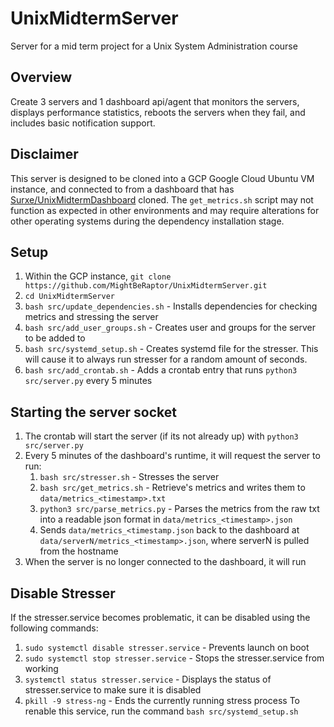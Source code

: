 # UnixMidtermServer
Server for a mid term project for a Unix System Administration course

## Overview
Create 3 servers and 1 dashboard api/agent that monitors the servers, displays performance statistics, reboots the servers when they fail, and includes basic notification support.

## Disclaimer
This server is designed to be cloned into a GCP Google Cloud Ubuntu VM instance, and connected to from a dashboard that has [Surxe/UnixMidtermDashboard](https://github.com/Surxe/UnixMidtermDashboard.git) cloned. The `get_metrics.sh` script may not function as expected in other environments and may require alterations for other operating systems during the dependency installation stage.

## Setup
1. Within the GCP instance, `git clone https://github.com/MightBeRaptor/UnixMidtermServer.git`
2. `cd UnixMidtermServer`
3. `bash src/update_dependencies.sh` - Installs dependencies for checking metrics and stressing the server
4. `bash src/add_user_groups.sh` - Creates user and groups for the server to be added to
5. `bash src/systemd_setup.sh` - Creates systemd file for the stresser. This will cause it to always run stresser for a random amount of seconds.
6. `bash src/add_crontab.sh` - Adds a crontab entry that runs `python3 src/server.py` every 5 minutes

## Starting the server socket
1. The crontab will start the server (if its not already up) with `python3 src/server.py`    
2. Every 5 minutes of the dashboard's runtime, it will request the server to run:
    1. `bash src/stresser.sh` - Stresses the server
    2. `bash src/get_metrics.sh` - Retrieve's metrics and writes them to `data/metrics_<timestamp>.txt`
    3. `python3 src/parse_metrics.py` - Parses the metrics from the raw txt into a readable json format in `data/metrics_<timestamp>.json`
    4. Sends `data/metrics_<timestamp.json` back to the dashboard at `data/serverN/metrics_<timestamp>.json`, where serverN is pulled from the hostname
3. When the server is no longer connected to the dashboard, it will run


## Disable Stresser
If the stresser.service becomes problematic, it can be disabled using the following commands:
1. `sudo systemctl disable stresser.service` - Prevents launch on boot
2. `sudo systemctl stop stresser.service` - Stops the stresser.service from working
3. `systemctl status stresser.service` - Displays the status of stresser.service to make sure it is disabled
4. `pkill -9 stress-ng` - Ends the currently running stress process
To renable this service, run the command `bash src/systemd_setup.sh`